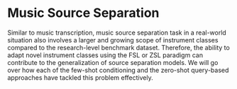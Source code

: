 # Music Source Separation

Similar to music transcription, music source separation task in a real-world situation also involves a larger and growing scope of instrument classes
compared to the research-level benchmark dataset. Therefore, the ability to adapt novel instrument classes using the FSL or ZSL paradigm can contribute to the generalization of source separation models. We will go over how each of the few-shot conditioning and the zero-shot query-based approaches have tackled this problem effectively.
